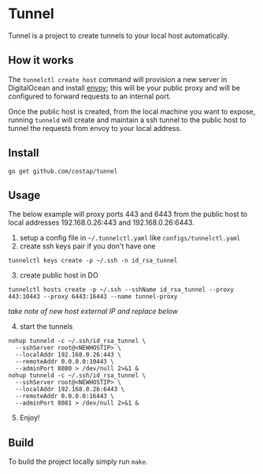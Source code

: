 # Tunnel 

Tunnel is a project to create tunnels to your local host automatically.

## How it works

The `tunnelctl create host` command will provision a new server in DigitalOcean and install [envoy](https://www.envoyproxy.io/);
 this will be your public proxy and will be configured to forward requests to an internal port.
 
Once the public host is created, from the local machine you want to expose, running `tunneld` will create and maintain 
a ssh tunnel to the public host to tunnel the requests from envoy to your local address.

## Install

```shell script
go get github.com/costap/tunnel
```

## Usage

The below example will proxy ports 443 and 6443 from the public host to local addresses 192.168.0.26:443 and 
192.168.0.26:6443.

1. setup a config file in `~/.tunnelctl.yaml` like `configs/tunnelctl.yaml`
2. create ssh keys pair if you don't have one
```shell script
tunnelctl keys create -p ~/.ssh -n id_rsa_tunnel
```
3. create public host in DO
```shell script
tunnelctl hosts create -p ~/.ssh --sshName id_rsa_tunnel --proxy 443:10443 --proxy 6443:16443 --name tunnel-proxy
```
_take note of new host external IP and replace <NEWHOSTIP> below_

4. start the tunnels
```shell script
nohup tunneld -c ~/.ssh/id_rsa_tunnel \
  --sshServer root@<NEWHOSTIP> \
  --localAddr 192.168.0.26:443 \
  --remoteAddr 0.0.0.0:10443 \
  --adminPort 8080 > /dev/null 2>&1 & 
nohup tunneld -c ~/.ssh/id_rsa_tunnel \
  --sshServer root@<NEWHOSTIP> \
  --localAddr 192.168.0.26:6443 \
  --remoteAddr 0.0.0.0:16443 \
  --adminPort 8081 > /dev/null 2>&1 & 
```
5. Enjoy!

## Build

To build the project locally simply run `make`.